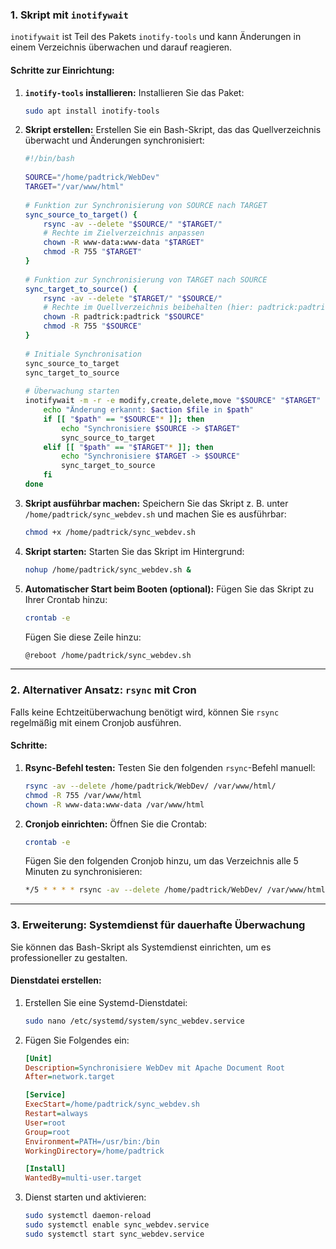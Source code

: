 ### **1. Skript mit `inotifywait`**
`inotifywait` ist Teil des Pakets `inotify-tools` und kann Änderungen in einem Verzeichnis überwachen und darauf reagieren.

#### **Schritte zur Einrichtung:**

1. **`inotify-tools` installieren:**
   Installieren Sie das Paket:
   ```bash
   sudo apt install inotify-tools
   ```

2. **Skript erstellen:**
   Erstellen Sie ein Bash-Skript, das das Quellverzeichnis überwacht und Änderungen synchronisiert:

   ```bash
   #!/bin/bash
    
   SOURCE="/home/padtrick/WebDev"
   TARGET="/var/www/html"
    
   # Funktion zur Synchronisierung von SOURCE nach TARGET
   sync_source_to_target() {
       rsync -av --delete "$SOURCE/" "$TARGET/"
       # Rechte im Zielverzeichnis anpassen
       chown -R www-data:www-data "$TARGET"
       chmod -R 755 "$TARGET"
   }
    
   # Funktion zur Synchronisierung von TARGET nach SOURCE
   sync_target_to_source() {
       rsync -av --delete "$TARGET/" "$SOURCE/"
       # Rechte im Quellverzeichnis beibehalten (hier: padtrick:padtrick)
       chown -R padtrick:padtrick "$SOURCE"
       chmod -R 755 "$SOURCE"
   }
    
   # Initiale Synchronisation
   sync_source_to_target
   sync_target_to_source
    
   # Überwachung starten
   inotifywait -m -r -e modify,create,delete,move "$SOURCE" "$TARGET" | while read -r path action file; do
       echo "Änderung erkannt: $action $file in $path"
       if [[ "$path" == "$SOURCE"* ]]; then
           echo "Synchronisiere $SOURCE -> $TARGET"
           sync_source_to_target
       elif [[ "$path" == "$TARGET"* ]]; then
           echo "Synchronisiere $TARGET -> $SOURCE"
           sync_target_to_source
       fi
   done
   ```

3. **Skript ausführbar machen:**
   Speichern Sie das Skript z. B. unter `/home/padtrick/sync_webdev.sh` und machen Sie es ausführbar:
   ```bash
   chmod +x /home/padtrick/sync_webdev.sh
   ```

4. **Skript starten:**
   Starten Sie das Skript im Hintergrund:
   ```bash
   nohup /home/padtrick/sync_webdev.sh &
   ```

5. **Automatischer Start beim Booten (optional):**
   Fügen Sie das Skript zu Ihrer Crontab hinzu:
   ```bash
   crontab -e
   ```
   Fügen Sie diese Zeile hinzu:
   ```bash
   @reboot /home/padtrick/sync_webdev.sh
   ```

---

### **2. Alternativer Ansatz: `rsync` mit Cron**
Falls keine Echtzeitüberwachung benötigt wird, können Sie `rsync` regelmäßig mit einem Cronjob ausführen.

#### **Schritte:**

1. **Rsync-Befehl testen:**
   Testen Sie den folgenden `rsync`-Befehl manuell:
   ```bash
   rsync -av --delete /home/padtrick/WebDev/ /var/www/html/
   chmod -R 755 /var/www/html
   chown -R www-data:www-data /var/www/html
   ```

2. **Cronjob einrichten:**
   Öffnen Sie die Crontab:
   ```bash
   crontab -e
   ```

   Fügen Sie den folgenden Cronjob hinzu, um das Verzeichnis alle 5 Minuten zu synchronisieren:
   ```bash
   */5 * * * * rsync -av --delete /home/padtrick/WebDev/ /var/www/html/ && chmod -R 755 /var/www/html && chown -R www-data:www-data /var/www/html
   ```

---

### **3. Erweiterung: Systemdienst für dauerhafte Überwachung**
Sie können das Bash-Skript als Systemdienst einrichten, um es professioneller zu gestalten.

#### **Dienstdatei erstellen:**
1. Erstellen Sie eine Systemd-Dienstdatei:
   ```bash
   sudo nano /etc/systemd/system/sync_webdev.service
   ```

2. Fügen Sie Folgendes ein:
   ```ini
   [Unit]
   Description=Synchronisiere WebDev mit Apache Document Root
   After=network.target
   
   [Service]
   ExecStart=/home/padtrick/sync_webdev.sh
   Restart=always
   User=root
   Group=root
   Environment=PATH=/usr/bin:/bin
   WorkingDirectory=/home/padtrick
   
   [Install]
   WantedBy=multi-user.target

   ```

3. Dienst starten und aktivieren:
   ```bash
   sudo systemctl daemon-reload
   sudo systemctl enable sync_webdev.service
   sudo systemctl start sync_webdev.service
   ```
